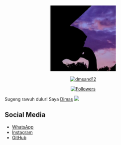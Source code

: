 <!--
  Title: DMSAND12
  Description: Gabut doang saya
  Author: dmsand12
  -->

<p align="center">
<img src="https://raw.githubusercontent.com/dmsand12/dmsand12/master/20210925_162623.jpg" width="210" height="210"/>
</p>

<p align="center">
<a href="https://github.com/dmsand12"><img title="dmsand12" src="https://img.shields.io/badge/GitHub-dmsand12-red.svg?style=for-the-badge&logo=github"></a>
</p>

<p align="center">
<a href="https://github.com/dmsand12/followers"><img title="Followers" src="https://img.shields.io/github/followers/dmsand12?color=blue&style=flat-square"></a>
<p>

Sugeng rawuh dulur!
Saya [Dimas](https://github.com/dmsand12)
<img src="https://img.shields.io/badge/Umur-17-blue">

## Social Media
* [WhatsApp](https://api.whatsapp.com/send?phone=6282140604765&text=P) 
* [Instagram](https://www.instagram.com/dimaz.and_)
* [GitHub](https://github.com/dmsand12)
</p>
